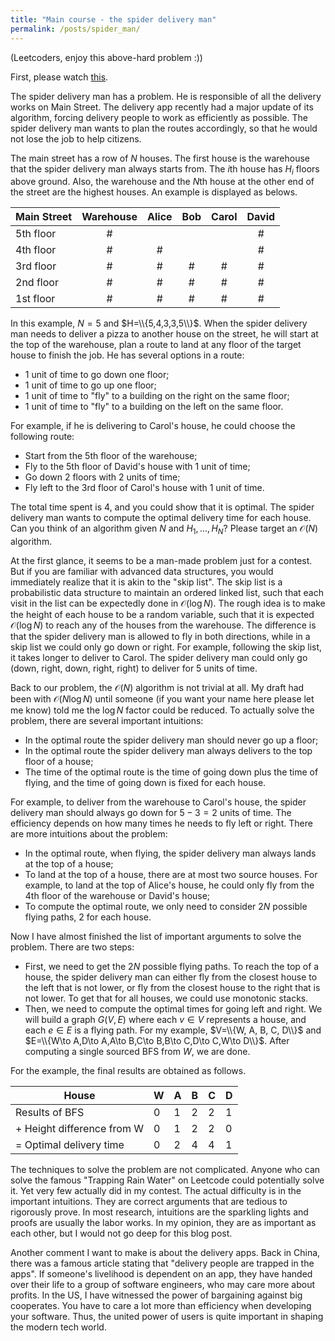 ```yaml
---
title: "Main course - the spider delivery man"
permalink: /posts/spider_man/
---
```


(Leetcoders, enjoy this above-hard problem :))

First, please watch [this](https://www.youtube.com/watch?v=zMLq4ImjK7k).

The spider delivery man has a problem. He is responsible of all the delivery works on Main Street. The delivery app recently had a major update of its algorithm, forcing delivery people to work as efficiently as possible. The spider delivery man wants to plan the routes accordingly, so that he would not lose the job to help citizens.

The main street has a row of $N$ houses. The first house is the warehouse that the spider delivery man always starts from. The $i$th house has $H_i$ floors above ground. Also, the warehouse and the $N$th house at the other end of the street are the highest houses. An example is displayed as belows.

| Main Street | Warehouse | Alice | Bob | Carol | David |
| ----------- | :-------: | :---: | :-: | :---: | :---: |
| 5th floor   |     #     |       |     |       |   #   |
| 4th floor   |     #     |   #   |     |       |   #   |
| 3rd floor   |     #     |   #   |  #  |   #   |   #   |
| 2nd floor   |     #     |   #   |  #  |   #   |   #   |
| 1st floor   |     #     |   #   |  #  |   #   |   #   |

In this example, $N=5$ and $H=\\{5,4,3,3,5\\}$. When the spider delivery man needs to deliver a pizza to another house on the street, he will start at the top of the warehouse, plan a route to land at any floor of the target house to finish the job. He has several options in a route:
- 1 unit of time to go down one floor;
- 1 unit of time to go up one floor;
- 1 unit of time to "fly" to a building on the right on the same floor;
- 1 unit of time to "fly" to a building on the left on the same floor.

For example, if he is delivering to Carol's house, he could choose the following route:
- Start from the 5th floor of the warehouse;
- Fly to the 5th floor of David's house with 1 unit of time;
- Go down 2 floors with 2 units of time;
- Fly left to the 3rd floor of Carol's house with 1 unit of time.

The total time spent is 4, and you could show that it is optimal. The spider delivery man wants to compute the optimal delivery time for each house. Can you think of an algorithm given $N$ and $H_1,...,H_N$? Please target an $\mathcal{O}(N)$ algorithm.

At the first glance, it seems to be a man-made problem just for a contest. But if you are familiar with advanced data structures, you would immediately realize that it is akin to the "skip list". The skip list is a probabilistic data structure to maintain an ordered linked list, such that each visit in the list can be expectedly done in $\mathcal{O}(\log N)$. The rough idea is to make the height of each house to be a random variable, such that it is expected $\mathcal{O}(\log N)$ to reach any of the houses from the warehouse. The difference is that the spider delivery man is allowed to fly in both directions, while in a skip list we could only go down or right. For example, following the skip list, it takes longer to deliver to Carol. The spider delivery man could only go (down, right, down, right, right) to deliver for 5 units of time. 

Back to our problem, the $\mathcal{O}(N)$ algorithm is not trivial at all. My draft had been with $\mathcal{O}(N\log N)$ until someone (if you want your name here please let me know) told me the $\log N$ factor could be reduced. To actually solve the problem, there are several important intuitions:
- In the optimal route the spider delivery man should never go up a floor;
- In the optimal route the spider delivery man always delivers to the top floor of a house;
- The time of the optimal route is the time of going down plus the time of flying, and the time of going down is fixed for each house.

For example, to deliver from the warehouse to Carol's house, the spider delivery man should always go down for $5-3=2$ units of time. The efficiency depends on how many times he needs to fly left or right. There are more intuitions about the problem:
- In the optimal route, when flying, the spider delivery man always lands at the top of a house;
- To land at the top of a house, there are at most two source houses. For example, to land at the top of Alice's house, he could only fly from the 4th floor of the warehouse or David's house;
- To compute the optimal route, we only need to consider $2N$ possible flying paths, 2 for each house.

Now I have almost finished the list of important arguments to solve the problem. There are two steps:
- First, we need to get the $2N$ possible flying paths. To reach the top of a house, the spider delivery man can either fly from the closest house to the left that is not lower, or fly from the closest house to the right that is not lower. To get that for all houses, we could use monotonic stacks.
- Then, we need to compute the optimal times for going left and right. We will build a graph $G(V,E)$ where each $v\in V$ represents a house, and each $e\in E$ is a flying path. For my example, $V=\\{W, A, B, C, D\\}$  and $E=\\{W\to A,D\to A,A\to B,C\to B,B\to C,D\to C,W\to D\\}$. After computing a single sourced BFS from $W$, we are done. 

For the example, the final results are obtained as follows.

| House                      | W   | A   | B   | C   | D   |
| -------------------------- | --- | --- | --- | --- | --- |
| Results of BFS             | 0   | 1   | 2   | 2   | 1   |
| + Height difference from W | 0   | 1   | 2   | 2   | 0   |
| = Optimal delivery time    | 0   | 2   | 4   | 4   | 1   |

The techniques to solve the problem are not complicated. Anyone who can solve the famous "Trapping Rain Water" on Leetcode could potentially solve it. Yet very few actually did in my contest. The actual difficulty is in the important intuitions. They are correct arguments that are tedious to rigorously prove. In most research, intuitions are the sparkling lights and proofs are usually the labor works. In my opinion, they are as important as each other, but I would not go deep for this blog post. 

Another comment I want to make is about the delivery apps. Back in China, there was a famous article stating that "delivery people are trapped in the apps". If someone's livelihood is dependent on an app, they have handed over their life to a group of software engineers, who may care more about profits. In the US, I have witnessed the power of bargaining against big cooperates. You have to care a lot more than efficiency when developing your software. Thus, the united power of users is quite important in shaping the modern tech world. 